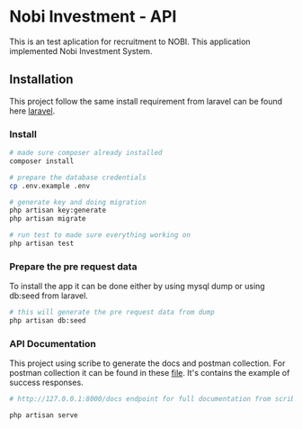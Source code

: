 # Nobi Investment - API

This is an test aplication for recruitment to NOBI. This application implemented Nobi Investment System.

## Installation

This project follow the same install requirement from laravel can be found here [laravel](https://laravel.com/docs/8.x/installation).

### Install

```bash
# made sure composer already installed
composer install

# prepare the database credentials
cp .env.example .env

# generate key and doing migration
php artisan key:generate
php artisan migrate

# run test to made sure everything working on
php artisan test
```

### Prepare the pre request data

To install the app it can be done either by using mysql dump or using db:seed from laravel.

```bash
# this will generate the pre request data from dump
php artisan db:seed
```

### API Documentation

This project using scribe to generate the docs and postman collection. For postman collection it can be found in these [file](https://github.com/jonathantyar/nobi/blob/main/public/docs/collection.json). It's contains the example of success responses.

```bash
# http://127.0.0.1:8000/docs endpoint for full documentation from scribe

php artisan serve
```

